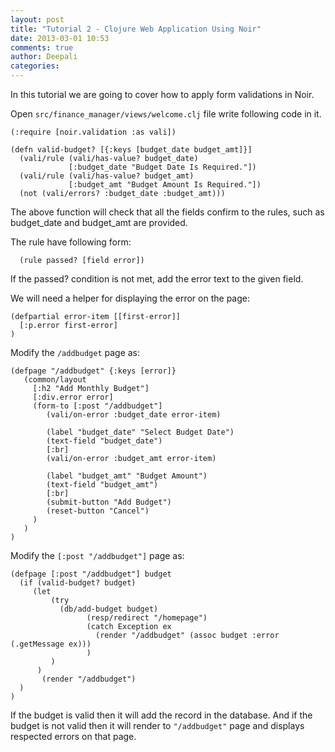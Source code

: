 ```yaml
---
layout: post
title: "Tutorial 2 - Clojure Web Application Using Noir"
date: 2013-03-01 10:53
comments: true
author: Deepali
categories: 
---
```


In this tutorial we are going to cover how to apply form validations in
Noir.

Open `src/finance_manager/views/welcome.clj` file write following code
in it.

```
(:require [noir.validation :as vali])

(defn valid-budget? [{:keys [budget_date budget_amt]}]
  (vali/rule (vali/has-value? budget_date)
             [:budget_date "Budget Date Is Required."])
  (vali/rule (vali/has-value? budget_amt)
             [:budget_amt "Budget Amount Is Required."]) 
  (not (vali/errors? :budget_date :budget_amt)))
```
The above function will check that all the fields confirm to the rules,
such as budget_date and budget_amt are provided.

The rule have following form:

```
  (rule passed? [field error])
```

If the passed? condition is not met, add the error text to the given field.

We will need a helper for displaying the error on the page:

```
(defpartial error-item [[first-error]]
  [:p.error first-error]
)
```
 
Modify the `/addbudget` page as:

```
(defpage "/addbudget" {:keys [error]}
   (common/layout
     [:h2 "Add Monthly Budget"]
     [:div.error error]
     (form-to [:post "/addbudget"]
        (vali/on-error :budget_date error-item)

        (label "budget_date" "Select Budget Date")
        (text-field "budget_date")
        [:br]
        (vali/on-error :budget_amt error-item)

        (label "budget_amt" "Budget Amount")
        (text-field "budget_amt")
        [:br]
        (submit-button "Add Budget")
        (reset-button "Cancel")
     )
   )
)
```

<!-- more -->

Modify the `[:post "/addbudget"]` page as:

```
(defpage [:post "/addbudget"] budget
  (if (valid-budget? budget)
     (let
         (try
           (db/add-budget budget)
                 (resp/redirect "/homepage")
                 (catch Exception ex
                   (render "/addbudget" (assoc budget :error (.getMessage ex)))
                 )
         )
      )
       (render "/addbudget")
  )
)
```

If the budget is valid then it will add the record in the database. And
if the budget is not valid then it will render to `"/addbudget"` page
and displays respected errors on that page.

